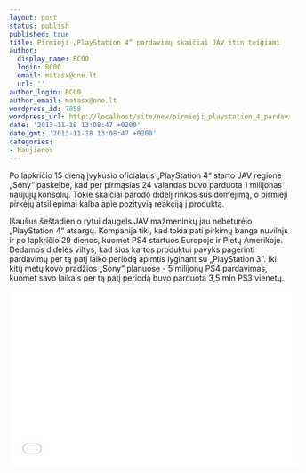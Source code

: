 ```yaml
---
layout: post
status: publish
published: true
title: Pirmieji „PlayStation 4“ pardavimų skaičiai JAV itin teigiami
author:
  display_name: BC00
  login: BC00
  email: matasx@one.lt
  url: ''
author_login: BC00
author_email: matasx@one.lt
wordpress_id: 7858
wordpress_url: http://localhost/site/new/pirmieji_playstation_4_pardavimu_skaiciai_jav_itin_teigiami/
date: '2013-11-18 13:08:47 +0200'
date_gmt: '2013-11-18 13:08:47 +0200'
categories:
- Naujienos
---
```

<p>
	Po lapkričio 15 dieną įvykusio oficialaus &bdquo;PlayStation 4&ldquo; starto JAV regione &bdquo;Sony&ldquo; paskelbė, kad per pirmąsias 24 valandas buvo parduota 1 milijonas naujųjų konsolių. Tokie skaičiai parodo didelį rinkos susidomėjimą, o pirmieji pirkėjų atsiliepimai kalba apie pozityvią reakciją į produktą.</p>
<p>
	I&scaron;au&scaron;us &scaron;e&scaron;tadienio rytui daugels JAV mažmeninkų jau nebeturėjo &bdquo;PlayStation 4&ldquo; atsargų. Kompanija tiki, kad tokia pati pirkimų banga nuvilnįs ir po lapkričio 29 dienos, kuomet PS4 startuos Europoje ir Pietų Amerikoje. Dedamos didelės viltys, kad &scaron;ios kartos produktui pavyks pagerinti pardavimų per tą patį laiko periodą apimtis lyginant su &bdquo;PlayStation 3&ldquo;. Iki kitų metų kovo pradžios &bdquo;Sony&ldquo; planuose - 5 milijonų PS4 pardavimas, kuomet savo laikais per tą patį periodą buvo parduota 3,5 mln PS3 vienetų.</p>
<p>
	<iframe allowfullscreen="" frameborder="0" height="315" src="//www.youtube.com/embed/Jw8HCFZkBds" width="520"></iframe></p>
